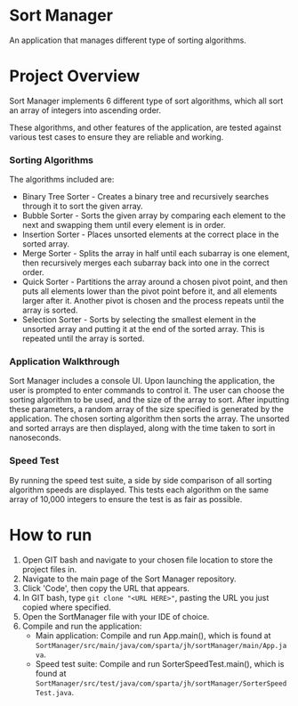 # Sort Manager
An application that manages different type of sorting algorithms.

# Project Overview
Sort Manager implements 6 different type of sort algorithms, which all sort an array of integers into ascending order.

These algorithms, and other features of the application, are tested against various test cases to ensure they are reliable and working.

### Sorting Algorithms
The algorithms included are:
* Binary Tree Sorter  - Creates a binary tree and recursively searches through it to sort the given array.
* Bubble Sorter       - Sorts the given array by comparing each element to the next and swapping them until every element is in order.
* Insertion Sorter    - Places unsorted elements at the correct place in the sorted array.
* Merge Sorter        - Splits the array in half until each subarray is one element, then recursively merges each subarray back into one in the correct order.
* Quick Sorter        - Partitions the array around a chosen pivot point, and then puts all elements lower than the pivot point before it, and all elements larger after it. Another 
                        pivot is chosen and the process repeats until the array is sorted.
* Selection Sorter    - Sorts by selecting the smallest element in the unsorted array and putting it at the end of the sorted array. This is repeated until the array is sorted.

### Application Walkthrough
Sort Manager includes a console UI. Upon launching the application, the user is prompted to enter commands to control it.
The user can choose the sorting algorithm to be used, and the size of the array to sort.
After inputting these parameters, a random array of the size specified is generated by the application.
The chosen sorting algorithm then sorts the array.
The unsorted and sorted arrays are then displayed, along with the time taken to sort in nanoseconds.

### Speed Test
By running the speed test suite, a side by side comparison of all sorting algorithm speeds are displayed.
This tests each algorithm on the same array of 10,000 integers to ensure the test is as fair as possible.

# How to run
1. Open GIT bash and navigate to your chosen file location to store the project files in.
2. Navigate to the main page of the Sort Manager repository.
3. Click 'Code', then copy the URL that appears.
4. In GIT bash, type `git clone "<URL HERE>"`, pasting the URL you just copied where specified.
5. Open the SortManager file with your IDE of choice.
6. Compile and run the application:
    * Main application: Compile and run App.main(), which is found at `SortManager/src/main/java/com/sparta/jh/sortManager/main/App.java`.
    * Speed test suite: Compile and run SorterSpeedTest.main(), which is found at `SortManager/src/test/java/com/sparta/jh/sortManager/SorterSpeedTest.java`.
